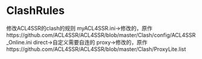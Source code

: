 # ClashRules
修改ACL4SSR的clash的规则
myACL4SSR.ini->修改的，原作https://github.com/ACL4SSR/ACL4SSR/blob/master/Clash/config/ACL4SSR_Online.ini
direct->自定义需要自连的
proxy->修改的，原作https://github.com/ACL4SSR/ACL4SSR/blob/master/Clash/ProxyLite.list
